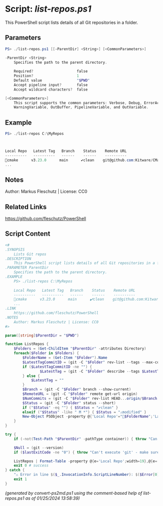 Script: *list-repos.ps1*
========================

This PowerShell script lists details of all Git repositories in a folder.

Parameters
----------
```powershell
PS> ./list-repos.ps1 [[-ParentDir] <String>] [<CommonParameters>]

-ParentDir <String>
    Specifies the path to the parent directory.
    
    Required?                    false
    Position?                    1
    Default value                "$PWD"
    Accept pipeline input?       false
    Accept wildcard characters?  false

[<CommonParameters>]
    This script supports the common parameters: Verbose, Debug, ErrorAction, ErrorVariable, WarningAction, 
    WarningVariable, OutBuffer, PipelineVariable, and OutVariable.
```

Example
-------
```powershell
PS> ./list-repos C:\MyRepos



Local Repo   Latest Tag   Branch    Status    Remote URL
----------   ----------   ------    ------    ----------
📂cmake      v3.23.0      main      ✔️clean    git@github.com:Kitware/CMake ↓0
...

```

Notes
-----
Author: Markus Fleschutz | License: CC0

Related Links
-------------
https://github.com/fleschutz/PowerShell

Script Content
--------------
```powershell
<#
.SYNOPSIS
	Lists Git repos
.DESCRIPTION
	This PowerShell script lists details of all Git repositories in a folder.
.PARAMETER ParentDir
	Specifies the path to the parent directory.
.EXAMPLE
	PS> ./list-repos C:\MyRepos
	
	Local Repo   Latest Tag   Branch    Status    Remote URL
	----------   ----------   ------    ------    ----------
	📂cmake      v3.23.0      main      ✔️clean    git@github.com:Kitware/CMake ↓0
	...
.LINK
	https://github.com/fleschutz/PowerShell
.NOTES
	Author: Markus Fleschutz | License: CC0
#>

param([string]$ParentDir = "$PWD")

function ListRepos { 
	$Folders = (Get-ChildItem "$ParentDir" -attributes Directory)
	foreach($Folder in $Folders) {
		$FolderName = (Get-Item "$Folder").Name
		$LatestTagCommitID = (git -C "$Folder" rev-list --tags --max-count=1)
		if ($LatestTagCommitID -ne "") {
	        	$LatestTag = (git -C "$Folder" describe --tags $LatestTagCommitID)
		} else {
			$LatestTag = ""
		}
		$Branch = (git -C "$Folder" branch --show-current)
		$RemoteURL = (git -C "$Folder" remote get-url origin)
		$NumCommits = (git -C "$Folder" rev-list HEAD...origin/$Branch --count)
		$Status = (git -C "$Folder" status --short)
		if ("$Status" -eq "") { $Status = "✔️clean" }
		elseif ("$Status" -like " M *") { $Status = "⚠️modified" }
		New-Object PSObject -property @{'Local Repo'="📂$FolderName";'Latest Tag'="$LatestTag";'Branch'="$Branch";'Status'="$Status";'Remote URL'="$RemoteURL ↓$NumCommits";}
	}
}

try {
	if (-not(Test-Path "$ParentDir" -pathType container)) { throw "Can't access directory: $ParentDir" }

	$Null = (git --version)
	if ($lastExitCode -ne "0") { throw "Can't execute 'git' - make sure Git is installed and available" }

	ListRepos | Format-Table -property @{e='Local Repo';width=19},@{e='Latest Tag';width=18},@{e='Branch';width=20},@{e='Status';width=10},'Remote URL'
	exit 0 # success
} catch {
	"⚠️ Error in line $($_.InvocationInfo.ScriptLineNumber): $($Error[0])"
	exit 1
}
```

*(generated by convert-ps2md.ps1 using the comment-based help of list-repos.ps1 as of 01/25/2024 13:58:39)*
